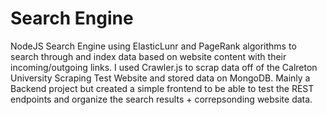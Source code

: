 # Search Engine


NodeJS Search Engine using ElasticLunr and PageRank algorithms to search through and index data based on website content with their incoming/outgoing links. I used Crawler.js to scrap data off of the Calreton University Scraping Test Website and stored data on MongoDB. Mainly a Backend project but created a simple frontend to be able to test the REST endpoints and organize the search results + correpsonding website data.
